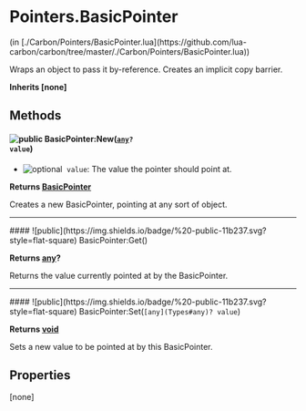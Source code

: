 <link href="../../style.css" rel="stylesheet" type="text/css"/>
<h1 class="class-title">Pointers.BasicPointer</h1>
<span class="file-link">(in [./Carbon/Pointers/BasicPointer.lua](https://github.com/lua-carbon/carbon/tree/master/./Carbon/Pointers/BasicPointer.lua))</span><br/>

Wraps an object to pass it by-reference.
Creates an implicit copy barrier.

**Inherits [none]**

## Methods
#### ![public](https://img.shields.io/badge/%20-public-11b237.svg?style=flat-square) BasicPointer:New(<code>[any](Types#any)? value</code>)
- ![optional](https://img.shields.io/badge/%20-optional-0092e6.svg?style=flat-square)&nbsp;&nbsp;`value`: The value the pointer should point at.

**Returns  [BasicPointer](Classes/Pointers.BasicPointer)**

Creates a new BasicPointer, pointing at any sort of object.

<hr/>
#### ![public](https://img.shields.io/badge/%20-public-11b237.svg?style=flat-square) BasicPointer:Get()


**Returns  [any](Types#any)?**

Returns the value currently pointed at by the BasicPointer.

<hr/>
#### ![public](https://img.shields.io/badge/%20-public-11b237.svg?style=flat-square) BasicPointer:Set(<code>[any](Types#any)? value</code>)


**Returns  [void](Types#void)**

Sets a new value to be pointed at by this BasicPointer.


## Properties
[none]
